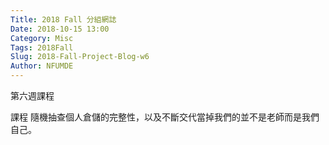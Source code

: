 ```yaml
---
Title: 2018 Fall 分組網誌
Date: 2018-10-15 13:00
Category: Misc
Tags: 2018Fall
Slug: 2018-Fall-Project-Blog-w6
Author: NFUMDE
---
```


第六週課程

<!-- PELICAN_END_SUMMARY -->

課程
隨機抽查個人倉儲的完整性，以及不斷交代當掉我們的並不是老師而是我們自己。
